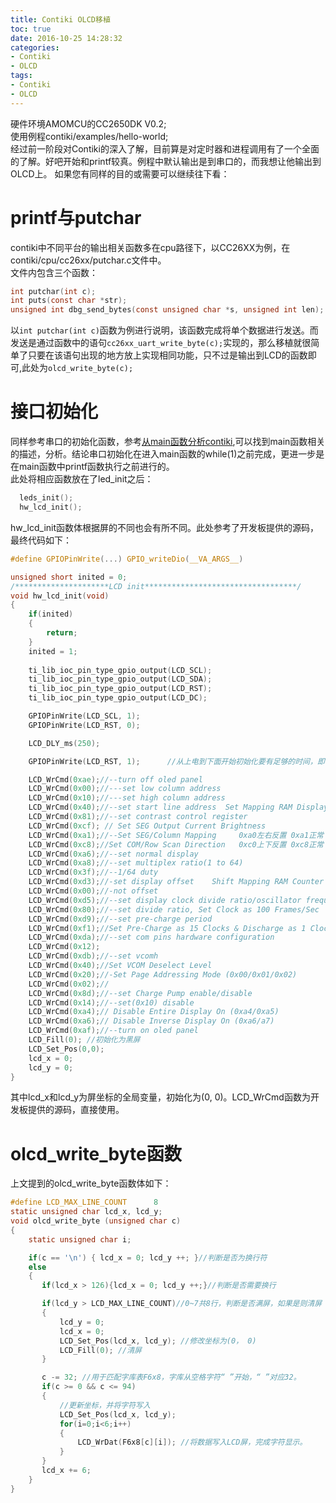 ```yaml
---
title: Contiki OLCD移植
toc: true
date: 2016-10-25 14:28:32
categories:
- Contiki
- OLCD
tags:
- Contiki
- OLCD
---
```


硬件环境AMOMCU的CC2650DK V0.2;  
使用例程contiki/examples/hello-world;  
经过前一阶段对Contiki的深入了解，目前算是对定时器和进程调用有了一个全面的了解。好吧开始和printf较真。例程中默认输出是到串口的，而我想让他输出到OLCD上。 
如果您有同样的目的或需要可以继续往下看： 
<!--more-->

# printf与putchar
contiki中不同平台的输出相关函数多在cpu路径下，以CC26XX为例，在contiki/cpu/cc26xx/putchar.c文件中。  
文件内包含三个函数：
``` c
int putchar(int c);
int puts(const char *str);
unsigned int dbg_send_bytes(const unsigned char *s, unsigned int len);
```
以`int putchar(int c)`函数为例进行说明，该函数完成将单个数据进行发送。而发送是通过函数中的语句`cc26xx_uart_write_byte(c);`实现的，那么移植就很简单了只要在该语句出现的地方放上实现相同功能，只不过是输出到LCD的函数即可,此处为`olcd_write_byte(c);`

# 接口初始化
同样参考串口的初始化函数，参考[从main函数分析contiki](https://xubovey.github.io/2016/10/20/161020-Contiki-platform-main-function-analyse/),可以找到main函数相关的描述，分析。结论串口初始化在进入main函数的while(1)之前完成，更进一步是在main函数中printf函数执行之前进行的。  
此处将相应函数放在了led_init之后：
``` c
  leds_init();
  hw_lcd_init();
```
hw_lcd_init函数体根据屏的不同也会有所不同。此处参考了开发板提供的源码，最终代码如下：
``` c
#define GPIOPinWrite(...) GPIO_writeDio(__VA_ARGS__)

unsigned short inited = 0;
/*********************LCD init**********************************/
void hw_lcd_init(void)
{
    if(inited)
    {
        return;
    }
    inited = 1;
    
    ti_lib_ioc_pin_type_gpio_output(LCD_SCL);
    ti_lib_ioc_pin_type_gpio_output(LCD_SDA);
    ti_lib_ioc_pin_type_gpio_output(LCD_RST);
    ti_lib_ioc_pin_type_gpio_output(LCD_DC);   

    GPIOPinWrite(LCD_SCL, 1);  
    GPIOPinWrite(LCD_RST, 0);

    LCD_DLY_ms(250);

    GPIOPinWrite(LCD_RST, 1);      //从上电到下面开始初始化要有足够的时间，即等待RC复位完毕   

    LCD_WrCmd(0xae);//--turn off oled panel
    LCD_WrCmd(0x00);//---set low column address
    LCD_WrCmd(0x10);//---set high column address
    LCD_WrCmd(0x40);//--set start line address  Set Mapping RAM Display Start Line (0x00~0x3F)
    LCD_WrCmd(0x81);//--set contrast control register
    LCD_WrCmd(0xcf); // Set SEG Output Current Brightness
    LCD_WrCmd(0xa1);//--Set SEG/Column Mapping     0xa0左右反置 0xa1正常
    LCD_WrCmd(0xc8);//Set COM/Row Scan Direction   0xc0上下反置 0xc8正常
    LCD_WrCmd(0xa6);//--set normal display
    LCD_WrCmd(0xa8);//--set multiplex ratio(1 to 64)
    LCD_WrCmd(0x3f);//--1/64 duty
    LCD_WrCmd(0xd3);//-set display offset    Shift Mapping RAM Counter (0x00~0x3F)
    LCD_WrCmd(0x00);//-not offset
    LCD_WrCmd(0xd5);//--set display clock divide ratio/oscillator frequency
    LCD_WrCmd(0x80);//--set divide ratio, Set Clock as 100 Frames/Sec
    LCD_WrCmd(0xd9);//--set pre-charge period
    LCD_WrCmd(0xf1);//Set Pre-Charge as 15 Clocks & Discharge as 1 Clock
    LCD_WrCmd(0xda);//--set com pins hardware configuration
    LCD_WrCmd(0x12);
    LCD_WrCmd(0xdb);//--set vcomh
    LCD_WrCmd(0x40);//Set VCOM Deselect Level
    LCD_WrCmd(0x20);//-Set Page Addressing Mode (0x00/0x01/0x02)
    LCD_WrCmd(0x02);//
    LCD_WrCmd(0x8d);//--set Charge Pump enable/disable
    LCD_WrCmd(0x14);//--set(0x10) disable
    LCD_WrCmd(0xa4);// Disable Entire Display On (0xa4/0xa5)
    LCD_WrCmd(0xa6);// Disable Inverse Display On (0xa6/a7) 
    LCD_WrCmd(0xaf);//--turn on oled panel
    LCD_Fill(0); //初始化为黑屏
    LCD_Set_Pos(0,0); 
    lcd_x = 0;
    lcd_y = 0;
}
```
其中lcd_x和lcd_y为屏坐标的全局变量，初始化为(0, 0)。LCD_WrCmd函数为开发板提供的源码，直接使用。

# olcd_write_byte函数
上文提到的olcd_write_byte函数体如下：
``` c
#define LCD_MAX_LINE_COUNT      8
static unsigned char lcd_x, lcd_y;
void olcd_write_byte (unsigned char c)
{
    static unsigned char i;

    if(c == '\n') { lcd_x = 0; lcd_y ++; }//判断是否为换行符
    else
    {
       if(lcd_x > 126){lcd_x = 0; lcd_y ++;}//判断是否需要换行

       if(lcd_y > LCD_MAX_LINE_COUNT)//0~7共8行，判断是否满屏，如果是则清屏
       {
           lcd_y = 0;
           lcd_x = 0;
           LCD_Set_Pos(lcd_x, lcd_y); //修改坐标为(0， 0)
           LCD_Fill(0); //清屏
       }

       c -= 32; //用于匹配字库表F6x8，字库从空格字符“ ”开始，“ ”对应32。
       if(c >= 0 && c <= 94)
       {
           //更新坐标，并将字符写入
           LCD_Set_Pos(lcd_x, lcd_y); 
           for(i=0;i<6;i++)
           {
               LCD_WrDat(F6x8[c][i]); //将数据写入LCD屏，完成字符显示。
           }
       }
       lcd_x += 6;
    }
}
```

